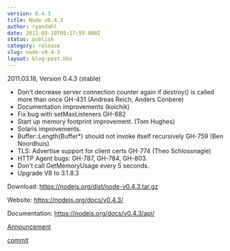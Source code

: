 ```yaml
---
version: 0.4.3
title: Node v0.4.3
author: ryandahl
date: 2011-03-19T05:17:59.000Z
status: publish
category: release
slug: node-v0-4-3
layout: blog-post.hbs
---
```


2011.03.18, Version 0.4.3 (stable)

- Don't decrease server connection counter again if destroy() is called more than once GH-431 (Andreas Reich, Anders Conbere)
- Documentation improvements (koichik)
- Fix bug with setMaxListeners GH-682
- Start up memory footprint improvement. (Tom Hughes)
- Solaris improvements.
- Buffer::Length(Buffer\*) should not invoke itself recursively GH-759 (Ben Noordhuis)
- TLS: Advertise support for client certs GH-774 (Theo Schlossnagle)
- HTTP Agent bugs: GH-787, GH-784, GH-803.
- Don't call GetMemoryUsage every 5 seconds.
- Upgrade V8 to 3.1.8.3

Download: https://nodejs.org/dist/node-v0.4.3.tar.gz

Website: https://nodejs.org/docs/v0.4.3/

Documentation: https://nodejs.org/docs/v0.4.3/api/

[Announcement](https://groups.google.com/d/topic/nodejs/JrYQCQtf6lM/discussion)

[commit](https://github.com/joyent/node/tree/v0.4.3)
